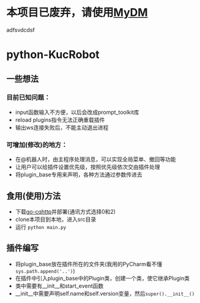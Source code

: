 # 本项目已废弃，请使用[MyDM](https://github.com/yuyi2439/MyDM)
adfsvdcdsf
# python-KucRobot

## 一些想法

### 目前已知问题：
* input函数输入不方便，以后会改成prompt_toolkit库
* reload plugins指令无法正确重载插件
* 输出ws连接失败后，不能主动退出进程

### 可增加(修改)的地方：
* 在@机器人时，由主程序处理消息，可以实现全局菜单、撤回等功能
* 让用户可以给插件设置优先级，按照优先级依次交由插件处理
* 将plugin_base专用来声明，各种方法通过参数传进去

## 食用(使用)方法
* 下载[go-cqhttp](https://github.com/Mrs4s/go-cqhttp)并部署(通讯方式选择0和2)
* clone本项目到本地，进入src目录
* 运行 `python main.py`

## 插件编写
* 将plugin_base放在插件所在的文件夹(我用的PyCharm看不懂`sys.path.append('..')`)
* 在插件中引入plugin_base中的Plugin类，创建一个类，使它继承Plugin类
* 类中需要有__init__和start_event函数
* __init__中需要声明self.name和self.version变量，然后`super().__init__()`
